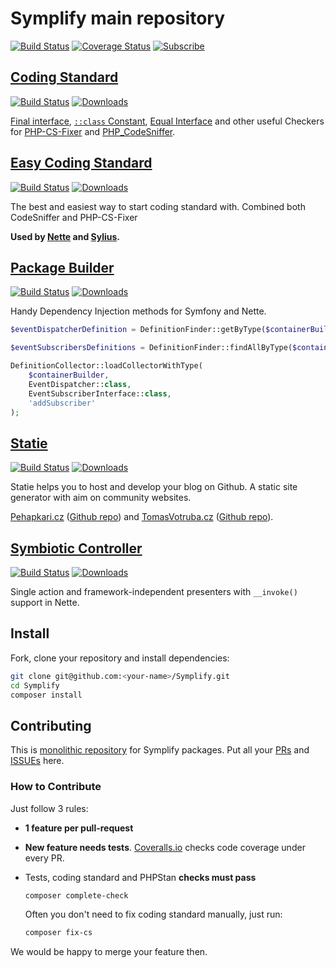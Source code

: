 # Symplify main repository

[![Build Status](https://img.shields.io/travis/Symplify/Symplify/master.svg?style=flat-square)](https://travis-ci.org/Symplify/Symplify)
[![Coverage Status](https://img.shields.io/coveralls/Symplify/Symplify/master.svg?style=flat-square)](https://coveralls.io/github/Symplify/Symplify?branch=master)
[![Subscribe](https://img.shields.io/badge/subscribe-to--releases-green.svg?style=flat-square)](https://libraries.io/packagist/symplify%2Fsymplify)



## [Coding Standard](https://github.com/Symplify/CodingStandard)

[![Build Status](https://img.shields.io/travis/Symplify/CodingStandard.svg?style=flat-square)](https://travis-ci.org/Symplify/CodingStandard)
[![Downloads](https://img.shields.io/packagist/dt/symplify/coding-standard.svg?style=flat-square)](https://packagist.org/packages/symplify/coding-standard)

[Final interface](http://ocramius.github.io/blog/when-to-declare-classes-final/), [`::class` Constant](https://www.tomasvotruba.cz/blog/2017/08/21/5-useful-rules-from-symplify-coding-standard/#3-class-constant-fixer), [Equal Interface](https://www.tomasvotruba.cz/blog/2017/08/21/5-useful-rules-from-symplify-coding-standard/#5-equal-interface) and other useful Checkers for [PHP-CS-Fixer](https://github.com/friendsofphp/php-cs-fixer) and [PHP_CodeSniffer](https://github.com/squizlabs/PHP_CodeSniffer).


## [Easy Coding Standard](https://github.com/Symplify/EasyCodingStandard)

[![Build Status](https://img.shields.io/travis/Symplify/EasyCodingStandard/master.svg?style=flat-square)](https://travis-ci.org/Symplify/EasyCodingStandard)
[![Downloads](https://img.shields.io/packagist/dt/symplify/easy-coding-standard.svg?style=flat-square)](https://packagist.org/packages/symplify/easy-coding-standard)

The best and easiest way to start coding standard with. Combined both CodeSniffer and PHP-CS-Fixer

**Used by [Nette](https://github.com/nette/coding-standard) and [Sylius](https://github.com/SyliusLabs/CodingStandard).**


## [Package Builder](https://github.com/Symplify/PackageBuilder)

[![Build Status](https://img.shields.io/travis/Symplify/PackageBuilder/master.svg?style=flat-square)](https://travis-ci.org/Symplify/PackageBuilder)
[![Downloads](https://img.shields.io/packagist/dt/symplify/package-builder.svg?style=flat-square)](https://packagist.org/packages/symplify/package-builder)

Handy Dependency Injection methods for Symfony and Nette.

```php
$eventDispatcherDefinition = DefinitionFinder::getByType($containerBuilder, EventDispatcher::class);

$eventSubscribersDefinitions = DefinitionFinder::findAllByType($containerBuilder, EventSubscriberInterface::class);

DefinitionCollector::loadCollectorWithType(
    $containerBuilder,
    EventDispatcher::class,
    EventSubscriberInterface::class,
    'addSubscriber'
);
```


## [Statie](https://github.com/Symplify/Statie)

[![Build Status](https://img.shields.io/travis/Symplify/Statie/master.svg?style=flat-square)](https://travis-ci.org/Symplify/Statie)
[![Downloads](https://img.shields.io/packagist/dt/Symplify/statie.svg?style=flat-square)](https://packagist.org/packages/Symplify/statie)

Statie helps you to host and develop your blog on Github.
A static site generator with aim on community websites.

[Pehapkari.cz](https://pehapkari.cz/) ([Github repo](https://github.com/pehapkari/pehapkari.cz)) and [TomasVotruba.cz](https://www.tomasvotruba.cz/) ([Github repo](https://github.com/tomasvotruba/tomasvotruba.cz)).

## [Symbiotic Controller](https://github.com/Symplify/SymbioticController)

[![Build Status](https://img.shields.io/travis/Symplify/SymbioticController/master.svg?style=flat-square)](https://travis-ci.org/Symplify/SymbioticController)
[![Downloads](https://img.shields.io/packagist/dt/Symplify/symbiotic-controller.svg?style=flat-square)](https://packagist.org/packages/Symplify/symbiotic-controller)

Single action and framework-independent presenters with `__invoke()` support in Nette.


## Install

Fork, clone your repository and install dependencies:

```bash
git clone git@github.com:<your-name>/Symplify.git
cd Symplify
composer install
```

## Contributing

This is [monolithic repository](https://www.tomasvotruba.cz/blog/2017/01/31/how-monolithic-repository-in-open-source-saved-my-laziness/) for Symplify packages. Put all your [PRs](https://github.com/Symplify/Symplify/pulls) and [ISSUEs](https://github.com/Symplify/Symplify/issues) here.


### How to Contribute

Just follow 3 rules:

- **1 feature per pull-request**
- **New feature needs tests**. [Coveralls.io](https://coveralls.io/) checks code coverage under every PR.
- Tests, coding standard and PHPStan **checks must pass**

    ```bash
    composer complete-check
    ```

    Often you don't need to fix coding standard manually, just run:

    ```bash
    composer fix-cs
    ```

We would be happy to merge your feature then.

